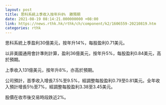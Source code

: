 ```yaml
---
layout: post
title: 思科系統上季收入按年升8%　勝預期
date: 2021-08-19 08:14:21.000000000 +08:00
link: https://news.rthk.hk/rthk/ch/component/k2/1606559-20210819.htm
categories: rthk
---
```


思科系統上季盈利30億美元，按年升14%，每股盈利0.71美元。

以非美國通用會計準則計算，盈利36億美元，按年升5%，每股盈利0.84美元，高於預期。

上季收入131億美元，按年升8%，亦高於預期。

公司預計，首季收入增長7.5%至9.5%，經調整每股盈利0.79至0.81美元。全年收入預計增長5％至7%，經調整每股盈利3.38至3.45美元。

股價在收市後交易時段跌近2%。
